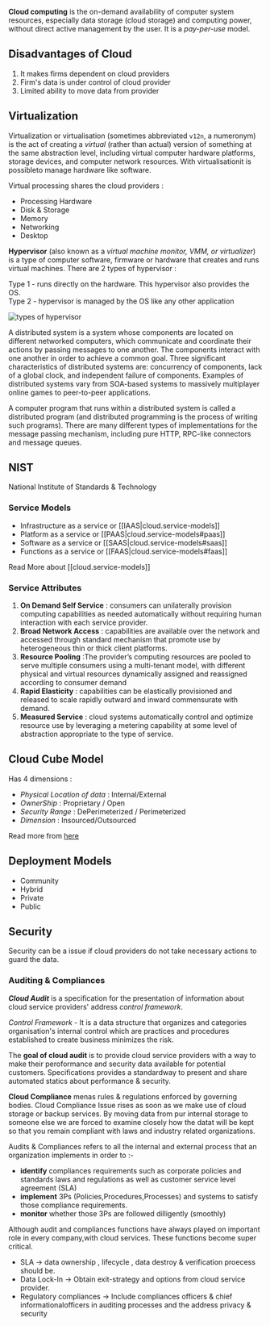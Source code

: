 
**Cloud computing** is the on-demand availability of computer system resources, especially data storage (cloud storage) and computing power, without direct active management by the user. It is a _pay-per-use_ model.

## Disadvantages of Cloud

1. It makes firms dependent on cloud providers
2. Firm's data is under control of cloud provider
3. Limited ability to move data from provider

## Virtualization

Virtualization or virtualisation (sometimes abbreviated `v12n`, a numeronym) is the act of creating a *virtual* (rather than actual) version of something at the same abstraction level, including virtual computer hardware platforms, storage devices, and computer network resources. With virtualisationit is possibleto manage hardware like software.

Virtual processing shares the cloud providers :

- Processing Hardware
- Disk & Storage
- Memory
- Networking
- Desktop

**Hypervisor** (also known as a _virtual machine monitor, VMM, or virtualizer_) is a type of computer software, firmware or hardware that creates and runs virtual machines. There are 2 types of hypervisor :

Type 1 - runs directly on the hardware. This hypervisor also provides the OS.  
Type 2 - hypervisor is managed by the OS like any other application

![types of hypervisor](/assets/images/20220917075011-1.png)

A distributed system is a system whose components are located on different networked computers, which communicate and coordinate their actions by passing messages to one another. The components interact with one another in order to achieve a common goal. Three significant characteristics of distributed systems are: concurrency of components, lack of a global clock, and independent failure of components. Examples of distributed systems vary from SOA-based systems to massively multiplayer online games to peer-to-peer applications.

A computer program that runs within a distributed system is called a distributed program (and distributed programming is the process of writing such programs). There are many different types of implementations for the message passing mechanism, including pure HTTP, RPC-like connectors and message queues.

## NIST

National Institute of Standards & Technology

### Service Models

- Infrastructure as a service or [[IAAS|cloud.service-models]]
- Platform as a service or [[PAAS|cloud.service-models#paas]]
- Software as a service or [[SAAS|cloud.service-models#saas]]
- Functions as a service or [[FAAS|cloud.service-models#faas]]

Read More about [[cloud.service-models]]

### Service Attributes

1. **On Demand Self Service**
   : consumers can unilaterally provision computing capabilities as needed automatically without requiring human interaction with each service provider.
2. **Broad Network Access**
   : capabilities are available over the network and accessed through standard mechanism that promote use by heterogeneous thin or thick client platforms.
3. **Resource Pooling**
   :The provider’s computing resources are pooled to serve multiple consumers using a multi-tenant model, with different physical and virtual resources dynamically assigned and reassigned according to consumer demand
4. **Rapid Elasticity**
   : capabilities can be elastically provisioned and released to scale rapidly outward and inward commensurate with demand.
5. **Measured Service**
   : cloud systems automatically control and optimize resource use by leveraging a metering capability at some level of abstraction appropriate to the type of service.

## Cloud Cube Model

Has 4 dimensions :

- _Physical Location of data_ : Internal/External
- _OwnerShip_ : Proprietary / Open
- _Security Range_ : DePerimeterized / Perimeterized
- _Dimension_ : Insourced/Outsourced

Read more from [here](https://data-flair.training/blogs/cloud-cube-model/)

## Deployment Models

- Community
- Hybrid
- Private
- Public

## Security

Security can be a issue if cloud providers do not take necessary actions to guard the data.

### Auditing & Compliances

**_Cloud Audit_** is a specification for the presentation of information about cloud service providers' address _control framework_.

_Control Framework_ - It is a data structure that organizes and categories organisation's internal control which are practices and procedures established to create business minimizes the risk.

The **goal of cloud audit** is to provide cloud service providers with a way to make their peroformance and security data available for potential customers. Specifications provides a standardway to present and share automated statics about performance & security.

**Cloud Compliance** menas rules & regulations enforced by governing bodies. Cloud Compliance Issue rises as soon as we make use of cloud storage or backup services. By moving data from pur internal storage to someone else we are forced to examine closely how the datat will be kept so that you remain compliant with laws and industry related organizations.

Audits & Compliances refers to all the internal and external process that an organization implements in order to :-

- **identify** compliances requirements such as corporate policies and standards laws and regulations as well as customer service level agreement (SLA)
- **implement** 3Ps (Policies,Procedures,Processes) and systems to satisfy those compliance requirements.
- **monitor** whether those 3Ps are followed dilligently (smoothly)

Although audit and compliances functions have always played on important role in every company,with cloud services. These functions become super critical.

- SLA -> data ownership , lifecycle , data destroy & verification proecess should be.
- Data Lock-In -> Obtain exit-strategy and options from cloud service provider.
- Regulatory compliances -> Include compliances officers & chief informationalofficers in auditing processes and the address privacy & security
